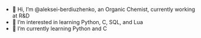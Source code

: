 - 👋 Hi, I’m @aleksei-berdiuzhenko, an Organic Chemist, currently working at R&D
- 👀 I’m interested in learning Python, C, SQL, and Lua
- 🌱 I’m currently learning Python and C



